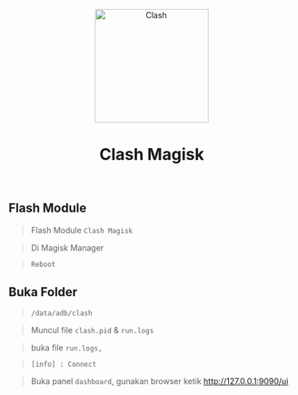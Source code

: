 <p align="center"><img src="https://github.com/taamarin/SubClash/blob/main/screenshot/Tak%20berjudul3_20220223032058.png" alt="Clash" width="200">
<br><h1 align="center">Clash Magisk</h1></br>
</p>

## Flash Module
> Flash Module `Clash Magisk`

> Di Magisk Manager

>`Reboot`

## Buka Folder
> ```/data/adb/clash```

> Muncul file `clash.pid` & `run.logs`

> buka file `run.logs,`

> `[info] : Connect`

> Buka panel `dashboard`, gunakan browser ketik
> http://127.0.0.1:9090/ui
